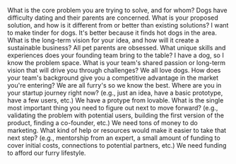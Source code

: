 What is the core problem you are trying to solve, and for whom?
Dogs have difficulty dating and their parents are concerned. 
What is your proposed solution, and how is it different from or better than existing solutions?
I want to make tinder for dogs. It's better because it finds hot dogs in the area.
What is the long-term vision for your idea, and how will it create a sustainable business?
All pet parents are obsessed.
What unique skills and experiences does your founding team bring to the table?
I have a dog, so I know the problem space.
What is your team's shared passion or long-term vision that will drive you through challenges?
We all love dogs.
How does your team's background give you a competitive advantage in the market you're entering?
We are all furry's so we know the best.
Where are you in your startup journey right now? (e.g., just an idea, have a basic prototype, have a few users, etc.)
We have a protype from lovable.
What is the single most important thing you need to figure out next to move forward? (e.g., validating the problem with potential users, building the first version of the product, finding a co-founder, etc.)
We need tons of money to do marketing.
What kind of help or resources would make it easier to take that next step? (e.g., mentorship from an expert, a small amount of funding to cover initial costs, connections to potential partners, etc.)
We need funding to afford our furry lifestyle.
